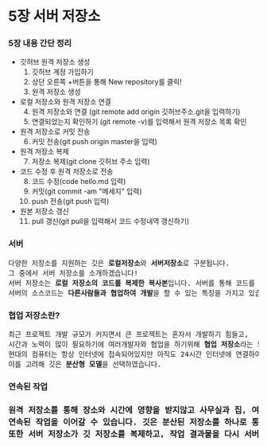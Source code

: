 # 5장 서버 저장소

<h3>5장 내용 간단 정리</h3>
<ul>
  <li>깃허브 원격 저장소 생성
   <ol type="1">
     <li>깃허브 계정 가입하기
     <li>상단 오른쪽 +버튼을 통해 New repository를 클릭!
     <li>원격 저장소 생성
    </ol>
  </li>
  <li>로컬 저장소와 원격 저장소 연결
   <ol type="1", start='4';>
     <li>원격 저장소와 연결 (git remote add origin 깃허브주소.git을 입력하기)
     <li>연결되었는지 확인하기 (git remote -v)를 입력해서 원격 저장소 목록 확인
    </ol>
  </li>
  <li>원격 저장소로 커밋 전송
   <ol type="1", start='6';>
     <li>커밋 전송(git push origin master을 입력)
    </ol>
  </li>
    <li>원격 저장소 복제
   <ol type="1", start='7';>
     <li>저장소 복제(git clone 깃허브 주소 입력)
    </ol>
  </li>
    </li>
    <li>코드 수정 후 원격 저장소로 전송
   <ol type="1", start='8';>
     <li>코드 수정(code hello.md 입력)
     <li>커밋(git commit -am "메세지" 입력)
     <li>push 전송(git push 입력)
    </ol>
  </li>
    </li>
    <li>원본 저장소 갱신
   <ol type="1", start='11';>
     <li>pull 갱신(git pull을 입력해서 코드 수정내역 갱신하기)
    </ol>
  </li>
  </ul>
    <h3>서버</h3>
<pre>다양한 저장소를 지원하는 깃은 <b>로컬저장소</b>와 <b>서버저장소</b>로 구분됩니다. <br>그 중에서 서버 저장소를 소개하겠습니다!
서버 저장소는 <b>로컬 저장소의 코드를 복제한 복사본</b>입니다. 서버를 통해 코드를 <b>안전하게 보관</b>하고,
서버의 소스코드는 <b>다른사람들과 협업하여 개발</b>을 할 수 있는 특징을 가지고 있습니다.</pre>
  <h3>협업 저장소란?</h3>
<pre>최근 프로젝트 개발 규모가 커지면서 큰 프로젝트는 혼자서 개발하기 힘들고,
시간과 노력이 많이 필요하기에 여러개발자와 협업을 하기위해 <b>협업 저장소</b>라는 도구가 탄생했습니다!
현대의 컴퓨터는 항상 인터넷에 접속되어있지만 아직도 24시간 인터넷에 연결하여 작업할 수 없는 개발환경이 있습니다.
이를 고려해 깃은 <b>분산형 모델</b>을 선택하였습니다.</pre>

  <h3>연속된 작업<h3>
<pre>원격 저장소를 통해 장소와 시간에 영향을 받지않고 사무실과 집, 여러 컴퓨터에 코드를 동기화하고
연속된 작업을 이어갈 수 있습니다. 깃은 분산된 저장소를 하나로 통합하고, 최신코드를 배포합니다. 
또한 서버 저장소가 깃 저장소를 복제하고, 작업 결과물을 다시 서버로 통합합니다!</pre>
  <h3></h3>
